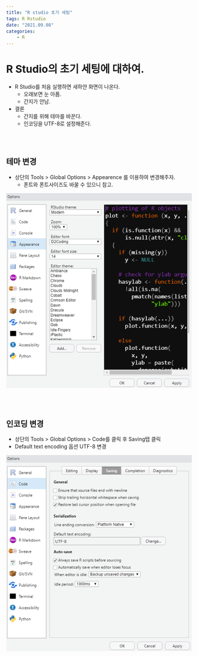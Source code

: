 ```yaml
---
title: "R studio 초기 세팅"
tags: R Rstudio
date: "2021.09.08"
categories: 
    - R
---
```


# R Studio의 초기 세팅에 대하여.
- R Studio를 처음 실행하면 새하얀 화면이 나온다.
    - 오래보면 눈 아픔.
    - 간지가 안남.
- 결론
    - 간지를 위해 테마를 바꾼다. 
    - 인코딩을 UTF-8로 설정해준다.

<br>
<br>

## 테마 변경
- 상단의 Tools > Global Options > Appearence 를 이용하여 변경해주자.
    - 폰트와 폰트사이즈도 바꿀 수 있으니 참고.

![r1](/assets/images/rset1.PNG)

<br>
<br>

## 인코딩 변경
- 상단의 Tools > Global Options > Code를 클릭 후 Saving탭 클릭
- Default text encoding 옵션 UTF-8 변경

![r1](/assets/images/rset2.PNG)


